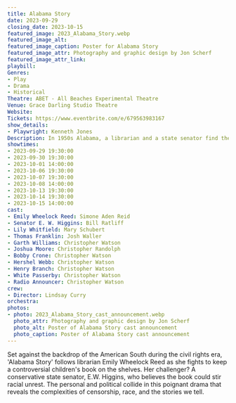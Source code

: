 ```yaml
---
title: Alabama Story
date: 2023-09-29
closing_date: 2023-10-15
featured_image: 2023_Alabama_Story.webp
featured_image_alt: 
featured_image_caption: Poster for Alabama Story
featured_image_attr: Photography and graphic design by Jon Scherf
featured_image_attr_link: 
playbill:
Genres:
- Play
- Drama
- Historical
Theatre: ABET - All Beaches Experimental Theatre
Venue: Grace Darling Studio Theatre
Website: 
Tickets: https://www.eventbrite.com/e/679563983167
show_details: 
- Playwright: Kenneth Jones
Description: In 1950s Alabama, a librarian and a state senator find themselves on opposing sides of a censorship battle that shakes their world.
showtimes:
- 2023-09-29 19:30:00
- 2023-09-30 19:30:00
- 2023-10-01 14:00:00
- 2023-10-06 19:30:00
- 2023-10-07 19:30:00
- 2023-10-08 14:00:00
- 2023-10-13 19:30:00
- 2023-10-14 19:30:00
- 2023-10-15 14:00:00
cast:
- Emily Wheelock Reed: Simone Aden Reid
- Senator E. W. Higgins: Bill Ratliff
- Lily Whitfield: Mary Schubert
- Thomas Franklin: Josh Waller
- Garth Williams: Christopher Watson
- Joshua Moore: Christopher Randolph
- Bobby Crone: Christopher Watson
- Hershel Webb: Christopher Watson
- Henry Branch: Christopher Watson
- White Passerby: Christopher Watson
- Radio Announcer: Christopher Watson
crew:
- Director: Lindsay Curry
orchestra:
photos:
- photo: 2023_Alabama_Story_cast_announcement.webp
  photo_attr: Photography and graphic design by Jon Scherf
  photo_alt: Poster of Alabama Story cast announcement
  photo_caption: Poster of Alabama Story cast announcement
---
```

Set against the backdrop of the American South during the civil rights era, 'Alabama Story' follows librarian Emily Wheelock Reed as she fights to keep a controversial children's book on the shelves. Her challenger? A conservative state senator, E.W. Higgins, who believes the book could stir racial unrest. The personal and political collide in this poignant drama that reveals the complexities of censorship, race, and the stories we tell.